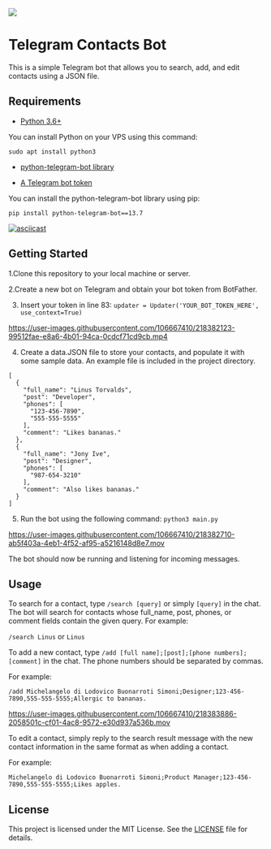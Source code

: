 <p align="left">
<a href="https://t.me/ellarupionnt" alt="TG Channel"><img src="https://img.shields.io/badge/Subscribe-Telegram%20channel-green" /></a>
</p>

# Telegram Contacts Bot 

This is a simple Telegram bot that allows you to search, add, and edit contacts using a JSON file.


## Requirements

- [Python 3.6+](https://www.python.org/downloads/)

You can install Python on your VPS using this command: 

```sudo apt install python3```

- [python-telegram-bot library](https://github.com/python-telegram-bot/python-telegram-bot)

- [A Telegram bot token](https://t.me/BotFather)

You can install the python-telegram-bot library using pip:

```pip install python-telegram-bot==13.7```

[![asciicast](https://asciinema.org/a/G5EyKX3ZFBRjXkd8Uqp6ZEr3V.svg)](https://asciinema.org/a/G5EyKX3ZFBRjXkd8Uqp6ZEr3V)


## Getting Started
1.Clone this repository to your local machine or server.

2.Create a new bot on Telegram and obtain your bot token from BotFather.

3. Insert your token in line 83:
```updater = Updater('YOUR_BOT_TOKEN_HERE', use_context=True)```

https://user-images.githubusercontent.com/106667410/218382123-99512fae-e8a6-4b01-94ca-0cdcf71cd9cb.mp4

4. Create a data.JSON file to store your contacts, and populate it with some sample data. An example file is included in the project directory.
```
[
  {
    "full_name": "Linus Torvalds",
    "post": "Developer",
    "phones": [
      "123-456-7890",
      "555-555-5555"
    ],
    "comment": "Likes bananas."
  },
  {
    "full_name": "Jony Ive",
    "post": "Designer",
    "phones": [
      "987-654-3210"
    ],
    "comment": "Also likes bananas."
  }
]
```

5. Run the bot using the following command:
```python3 main.py```

https://user-images.githubusercontent.com/106667410/218382710-ab5f403a-4eb1-4f52-af95-a5216148d8e7.mov

The bot should now be running and listening for incoming messages.

## Usage
To search for a contact, type `/search [query]` or simply `[query]` in the chat. The bot will search for contacts whose full_name, post, phones, or comment fields contain the given query. For example:

```/search Linus```
or
```Linus```

To add a new contact, type `/add [full name];[post];[phone numbers];[comment]` in the chat. The phone numbers should be separated by commas. 

For example:

```/add Michelangelo di Lodovico Buonarroti Simoni;Designer;123-456-7890,555-555-5555;Allergic to bananas.```

https://user-images.githubusercontent.com/106667410/218383886-2058501c-cf01-4ac8-9572-e30d937a536b.mov

To edit a contact, simply reply to the search result message with the new contact information in the same format as when adding a contact.

For example:

```Michelangelo di Lodovico Buonarroti Simoni;Product Manager;123-456-7890,555-555-5555;Likes apples.```

## License
This project is licensed under the MIT License. See the [LICENSE](https://github.com/ellarupion/contacts-tg-bot/blob/main/LICENSE) file for details.
